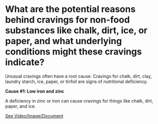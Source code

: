 # What are the potential reasons behind cravings for non-food substances like chalk, dirt, ice, or paper, and what underlying conditions might these cravings indicate?

Unusual cravings often have a root cause. Cravings for chalk, dirt, clay, laundry starch, ice, paper, or tinfoil are signs of nutritional deficiency.

**Cause #1: Low iron and zinc**

A deficiency in zinc or iron can cause cravings for things like chalk, dirt, paper, and ice.

 [See Video/Image/Document](https://hls-player.drberg.com/asset?path=migrated-assets/crave-dirt-or-chalk-heres-why-drberg-on-zinc-deficiency-low-iron-levels)